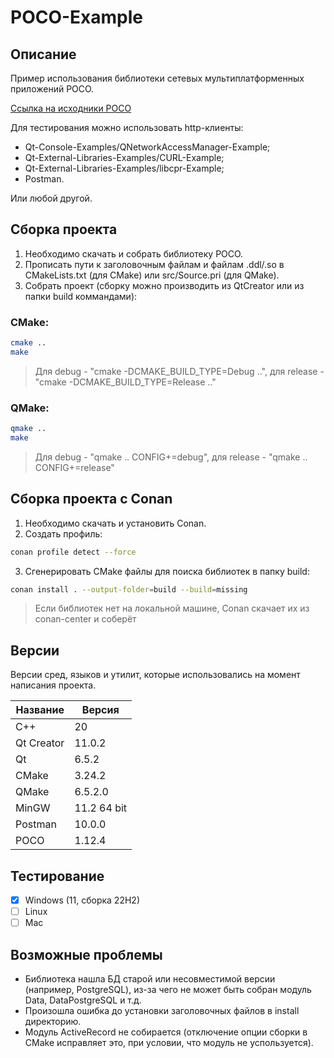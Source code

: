 # POCO-Example

## Описание

Пример использования библиотеки сетевых мультиплатформенных приложений POCO.

[Ссылка на исходники POCO](https://github.com/pocoproject/poco "POCO")

Для тестирования можно использовать http-клиенты:
 - Qt-Console-Examples/QNetworkAccessManager-Example;
 - Qt-External-Libraries-Examples/CURL-Example;
 - Qt-External-Libraries-Examples/libcpr-Example;
 - Postman.

Или любой другой.

## Сборка проекта

1. Необходимо скачать и собрать библиотеку POCO.
2. Прописать пути к заголовочным файлам и файлам .ddl/.so в СMakeLists.txt (для CMake) или src/Source.pri (для QMake).
3. Собрать проект (cборку можно производить из QtCreator или из папки build коммандами):

### CMake:

```bash
cmake ..
make
```
> Для debug - "cmake -DCMAKE_BUILD_TYPE=Debug ..", для release - "cmake -DCMAKE_BUILD_TYPE=Release .."

### QMake:

```bash
qmake ..
make
```
> Для debug - "qmake .. CONFIG+=debug", для release - "qmake .. CONFIG+=release"

## Сборка проекта с Conan

1. Необходимо скачать и установить Conan.
2. Создать профиль:

```bash
conan profile detect --force
```

3. Сгенерировать CMake файлы для поиска библиотек в папку build:

```bash
conan install . --output-folder=build --build=missing
```

> Если библиотек нет на локальной машине, Conan скачает их из conan-center и соберёт

## Версии

Версии сред, языков и утилит, которые использовались на момент написания проекта.

| Название   | Версия               |
| -----------|----------------------|
| C++        | 20                   |
| Qt Creator | 11.0.2               |
| Qt         | 6.5.2                |
| CMake      | 3.24.2               |
| QMake      | 6.5.2.0              |
| MinGW      | 11.2 64 bit          |
| Postman    | 10.0.0               |
| POCO       | 1.12.4               |

## Тестирование

- [x] Windows (11, сборка 22H2)
- [ ] Linux
- [ ] Mac

## Возможные проблемы

 - Библиотека нашла БД старой или несовместимой версии (например, PostgreSQL), из-за чего не может быть собран модуль Data, DataPostgreSQL и т.д.
 - Произошла ошибка до установки заголовочных файлов в install директорию.
 - Модуль ActiveRecord не собирается (отключение опции сборки в CMake исправляет это, при условии, что модуль не успользуется).
